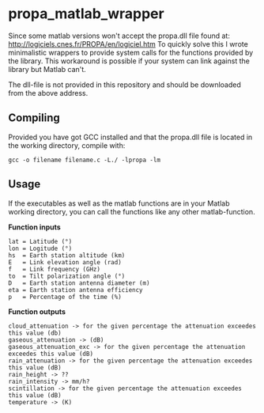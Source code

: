 propa_matlab_wrapper
====================

Since some matlab versions won't accept the propa.dll file found at: http://logiciels.cnes.fr/PROPA/en/logiciel.htm
To quickly solve this I wrote minimalistic wrappers to provide system calls for the functions provided by the library. This workaround is possible if your system can link against the library but Matlab can't.

The dll-file is not provided in this repository and should be downloaded from the above address.


## Compiling
Provided you have got GCC installed and that the propa.dll file is located in the working directory, compile with:
```
gcc -o filename filename.c -L./ -lpropa -lm
```


## Usage
If the executables as well as the matlab functions are in your Matlab working directory, you can call the functions like any other matlab-function.

**Function inputs**
```
lat = Latitude (°)
lon = Logitude (°)
hs  = Earth station altitude (km)
E   = Link elevation angle (rad)
f   = Link frequency (GHz)
to  = Tilt polarization angle (°)
D   = Earth station antenna diameter (m)
eta = Earth station antenna efficiency
p   = Percentage of the time (%)
```

**Function outputs**
```
cloud_attenuation -> for the given percentage the attenuation exceedes this value (db)
gaseous_attenuation -> (dB)
gaseous_attenuation_exc -> for the given percentage the attenuation exceedes this value (dB)
rain_attenuation -> for the given percentage the attenuation exceedes this value (dB)
rain_height -> ??
rain_intensity -> mm/h?
scintillation -> for the given percentage the attenuation exceedes this value (dB)
temperature -> (K)
```